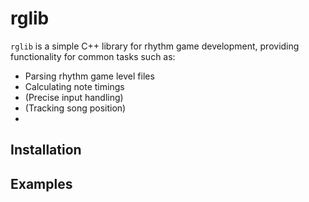 # rglib

`rglib` is a simple C++ library for rhythm game development, providing functionality for common tasks such as:

* Parsing rhythm game level files
* Calculating note timings
* (Precise input handling)
* (Tracking song position)
* 

## Installation

## Examples

```cpp

```

